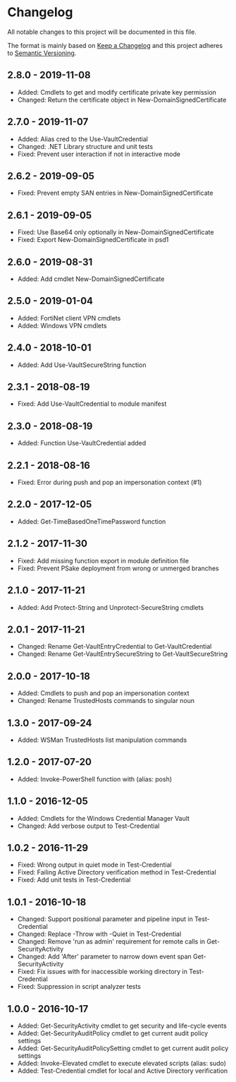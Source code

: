 # Changelog

All notable changes to this project will be documented in this file.

The format is mainly based on [Keep a Changelog](http://keepachangelog.com/)
and this project adheres to [Semantic Versioning](http://semver.org/).

## 2.8.0 - 2019-11-08

* Added: Cmdlets to get and modify certificate private key permission
* Changed: Return the certificate object in New-DomainSignedCertificate

## 2.7.0 - 2019-11-07

* Added: Alias cred to the Use-VaultCredential
* Changed: .NET Library structure and unit tests
* Fixed: Prevent user interaction if not in interactive mode

## 2.6.2 - 2019-09-05

* Fixed: Prevent empty SAN entries in New-DomainSignedCertificate

## 2.6.1 - 2019-09-05

* Fixed: Use Base64 only optionally in New-DomainSignedCertificate
* Fixed: Export New-DomainSignedCertificate in psd1

## 2.6.0 - 2019-08-31

* Added: Add cmdlet New-DomainSignedCertificate

## 2.5.0 - 2019-01-04

* Added: FortiNet client VPN cmdlets
* Added: Windows VPN cmdlets

## 2.4.0 - 2018-10-01

* Added: Add Use-VaultSecureString function

## 2.3.1 - 2018-08-19

* Fixed: Add Use-VaultCredential to module manifest

## 2.3.0 - 2018-08-19

* Added: Function Use-VaultCredential added

## 2.2.1 - 2018-08-16

* Fixed: Error during push and pop an impersonation context (#1)

## 2.2.0 - 2017-12-05

* Added: Get-TimeBasedOneTimePassword function

## 2.1.2 - 2017-11-30

* Fixed: Add missing function export in module definition file
* Fixed: Prevent PSake deployment from wrong or unmerged branches

## 2.1.0 - 2017-11-21

* Added: Add Protect-String and Unprotect-SecureString cmdlets

## 2.0.1 - 2017-11-21

* Changed: Rename Get-VaultEntryCredential to Get-VaultCredential
* Changed: Rename Get-VaultEntrySecureString to Get-VaultSecureString

## 2.0.0 - 2017-10-18

* Added: Cmdlets to push and pop an impersonation context
* Changed: Rename TrustedHosts commands to singular noun

## 1.3.0 - 2017-09-24

* Added: WSMan TrustedHosts list manipulation commands

## 1.2.0 - 2017-07-20

* Added: Invoke-PowerShell function with (alias: posh)

## 1.1.0 - 2016-12-05

* Added: Cmdlets for the Windows Credential Manager Vault
* Changed: Add verbose output to Test-Credential

## 1.0.2 - 2016-11-29

* Fixed: Wrong output in quiet mode in Test-Credential
* Fixed: Failing Active Directory verification method in Test-Credential
* Fixed: Add unit tests in Test-Credential

## 1.0.1 - 2016-10-18

* Changed: Support positional parameter and pipeline input in Test-Credential
* Changed: Replace -Throw with -Quiet in Test-Credential
* Changed: Remove 'run as admin' requirement for remote calls in Get-SecurityActivity
* Changed: Add 'After' parameter to narrow down event span Get-SecurityActivity
* Fixed: Fix issues with for inaccessible working directory in Test-Credential
* Fixed: Suppression in script analyzer tests

## 1.0.0 - 2016-10-17

* Added: Get-SecurityActivity cmdlet to get security and life-cycle events
* Added: Get-SecurityAuditPolicy cmdlet to get current audit policy settings
* Added: Get-SecurityAuditPolicySetting cmdlet to get current audit policy settings
* Added: Invoke-Elevated cmdlet to execute elevated scripts (alias: sudo)
* Added: Test-Credential cmdlet for local and Active Directory verification
